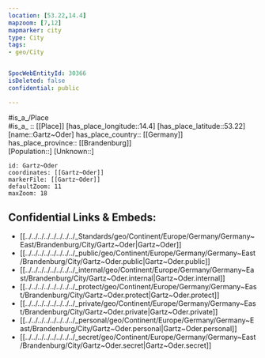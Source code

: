 ```yaml
---
location: [53.22,14.4] 
mapzoom: [7,12] 
mapmarker: city 
type: City
tags:
- geo/City


SpocWebEntityId: 30366
isDeleted: false
confidential: public

---
```

#is_a_/Place  
#is_a_ :: [[Place]] 
[has_place_longitude::14.4] 
[has_place_latitude::53.22] 
[name::Gartz~Oder] 
has_place_country:: [[Germany]]  
has_place_province:: [[Brandenburg]]  
[Population::] 
[Unknown::] 


```leaflet
id: Gartz~Oder
coordinates: [[Gartz~Oder]] 
markerFile: [[Gartz~Oder]] 
defaultZoom: 11 
maxZoom: 18
```


## Confidential Links & Embeds: 
- [[../../../../../../../../_Standards/geo/Continent/Europe/Germany/Germany~East/Brandenburg/City/Gartz~Oder|Gartz~Oder]] 
- [[../../../../../../../../_public/geo/Continent/Europe/Germany/Germany~East/Brandenburg/City/Gartz~Oder.public|Gartz~Oder.public]] 
- [[../../../../../../../../_internal/geo/Continent/Europe/Germany/Germany~East/Brandenburg/City/Gartz~Oder.internal|Gartz~Oder.internal]] 
- [[../../../../../../../../_protect/geo/Continent/Europe/Germany/Germany~East/Brandenburg/City/Gartz~Oder.protect|Gartz~Oder.protect]] 
- [[../../../../../../../../_private/geo/Continent/Europe/Germany/Germany~East/Brandenburg/City/Gartz~Oder.private|Gartz~Oder.private]] 
- [[../../../../../../../../_personal/geo/Continent/Europe/Germany/Germany~East/Brandenburg/City/Gartz~Oder.personal|Gartz~Oder.personal]] 
- [[../../../../../../../../_secret/geo/Continent/Europe/Germany/Germany~East/Brandenburg/City/Gartz~Oder.secret|Gartz~Oder.secret]] 

